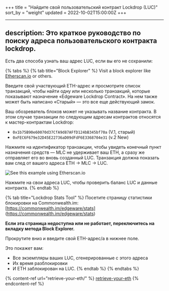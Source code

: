 +++
title = "Найдите свой пользовательский контракт Lockdrop (LUC)"
sort_by = "weight"
updated = 2022-10-02T15:00:00Z
+++

---
description: Это краткое руководство по поиску адреса пользовательского контракта lockdrop.
---

Есть два способа узнать ваш адрес LUC, если вы его не сохранили:

{% tabs %}
{% tab title="Block Explorer" %}
Visit a block explorer like [Etherscan.io](http://etherscan.io) or others.

Введите свой участвующий ETH-адрес и просмотрите список транзакций, чтобы найти одну или несколько транзакций, которые показывают назначение «Edgeware Lockdrop Contract». На нем также может быть написано «Старый» — это все еще действующий замок.

Ваш обозреватель блоков может не указывать название контракта. В этом случае транзакции по следующим адресам контрактов относятся к мастер-контрактам Lockdrop:

- `0x1b75B90e60070d37CfA9d87AFfD124bB345bf70a` (V.1, старый)
- `0xFEC6F679e32D45E22736aD09dFdF6E3368704e31` (v.2 New)

Нажмите на идентификатор транзакции, чтобы увидеть конечный пункт назначения средств — MLC не удерживает ваш ETH, а сразу же отправляет его во вновь созданный LUC. Транзакция должна показать вам след от вашего адреса ETH -> MLC -> LUC.

![See this example using Etherscan.io](../../../.gitbook/assets/screen-shot-2020-02-12-at-4.00.06-pm.png)

Нажмите на свои адреса LUC, чтобы проверить баланс LUC и данные контракта.
{% endtab %}

{% tab title="Lockdrop Stats Tool" %}
Посетите страницу статистики блокировки на Commonwealth.im:\
[https://commonwealth.im/edgeware/stats] (https://commonwealth.im/edgeware/stats)

**Если эта страница недоступна или не работает, переключитесь на вкладку метода Block Explorer.**

Прокрутите вниз и введите свой ETH-адрес/а в нижнее поле.

Это покажет вам:

- Все экземпляры ваших LUC, сгенерированные с этого адреса
- Их время разблокировки
- И ETH заблокирован на LUC.
  {% endtab %}
  {% endtabs %}

{% content-ref url="retrieve-your-eth/" %}
[retrieve-your-eth](retrieve-your-eth/)
{% endcontent-ref %}
